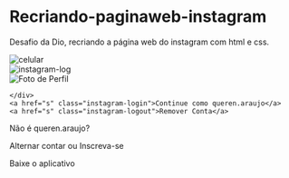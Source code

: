 # Recriando-paginaweb-instagram
Desafio da Dio, recriando a página web do instagram com html e css.

<!DOCTYPE html>
<html lang="en">
<head>
    <meta charset="UTF-8">
    <meta http-equiv="X-UA-Compatible" content="IE=edge">
    <meta name="viewport" content="width=device-width, user-scalable=yes, initial-scale=1.0, maximum-scale=10, minimum-scale=1.0">
    <link rel="stylesheet" href="style.css">
    <title>Instagram</title>
</head>
<body>
    <div class="instagram-wrapper">
        <div class="instagram-phone">
          <img src="./img/-bd5-Iphone.png" alt="celular">  
    </div>
    <div class="instagram-continue">
<div class="group">
    <img src="./img/logo.png" class="instagram-logo" alt="instagram-log">
    <div class="profile-photo">
        <img src="./img/foto-instagram.jpeg" alt="Foto de Perfil">

    </div>
    <a href="s" class="instagram-login">Continue como queren.araujo</a>
    <a href="s" class="instagram-logout">Remover Conta</a>
</div>
<div class="group">
    <p class="not-acount">Não é queren.araujo?</p>
    <p class="not-acount">
       <span class="link-blue">Alternar contar</span> 
       ou 
       <span class="link-blue">Inscreva-se</span>
    </p>
</div>
<div class="get-the-app">
    <p class="get-the">Baixe o aplicativo</p>
    <div class="download">
        <a href="S" class="app-download"></a>
        <a href="S" class="app-download"></a>
    </div>
</div>
    </div>
</body>
</html>

